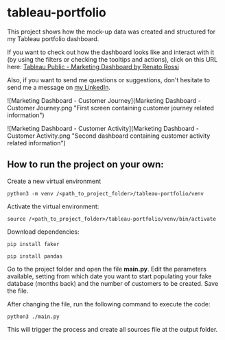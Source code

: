 # tableau-portfolio

This project shows how the mock-up data was created and structured for my Tableau portfolio dashboard.

If you want to check out how the dashboard looks like and interact with it (by using the filters or checking the tooltips and actions), click on this URL here: [Tableau Public - Marketing Dashboard by Renato Rossi](https://public.tableau.com/views/MarketingDashboard_16306994865670/MarketingDashboard-CustomerJourney?:language=en-US&:display_count=n&:origin=viz_share_link "Click to see the dashboard")

Also, if you want to send me questions or suggestions, don't hesitate to send me a message on [my LinkedIn](https://www.linkedin.com/in/renatorossi1/?locale=en_US "Click to access Renato Rossi's LinkedIn profile").

![Marketing Dashboard - Customer Journey](Marketing Dashboard - Customer Journey.png "First screen containing customer journey related information")

![Marketing Dashboard - Customer Activity](Marketing Dashboard - Customer Activity.png "Second dashboard containing customer activity related information")


## How to run the project on your own:

Create a new virtual environment

`python3 -m venv /<path_to_project_folder>/tableau-portfolio/venv`

Activate the virtual environment:

`source /<path_to_project_folder>/tableau-portfolio/venv/bin/activate`

Download dependencies:

`pip install faker`

`pip install pandas`

Go to the project folder and open the file **main.py**. Edit the parameters available, setting from which date you want to start populating your fake database (months back) and the number of customers to be created. Save the file.

After changing the file, run the following command to execute the code:

`python3 ./main.py`

This will trigger the process and create all sources file at the output folder.
